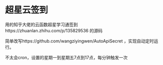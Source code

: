 # 超星云签到
  用的知乎大佬的云函数超星学习通签到https://zhuanlan.zhihu.com/p/135829536 的源码
  
  简单改写https://github.com/wangziyingwen/AutoApiSecret ，实现自动定时运行。
  
  不太会cron，设置的星期一到星期五7点到17点，每分钟触发一次
